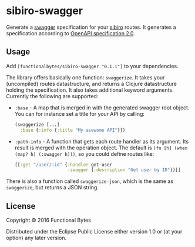 # sibiro-swagger

Generate a [swagger](http://swagger.io) specification for your [sibiro](https://github.com/aroemers/sibiro) routes.
It generates a specification according to [OpenAPI specification 2.0](https://github.com/OAI/OpenAPI-Specification/blob/master/versions/2.0.md).

## Usage

Add `[functionalbytes/sibiro-swagger "0.1.1"]` to your dependencies.

The library offers basically one function: `swaggerize`.
It takes your (uncompiled) routes datastructure, and returns a Clojure datastructure holding the specification.
It also takes additional keyword arguments.
Currently the following are supported:

- `:base` - A map that is merged in with the generated swagger root object.
  You can for instance set a title for your API by calling:
  ```clj
  (swaggerize [...]
    :base {:info {:title "My asewome API"}})
  ```

- `:path-info` - A function that gets each route handler as its argument.
  Its result is merged with the operation object.
  The default is `(fn [h] (when (map? h) (:swagger h)))`, so you could define routes like:
  ```clj
  [[:get "/user/:id" {:handler get-user
                      :swagger {:description "Get user by ID"}}]]
  ```

There is also a function called `swaggerize-json`, which is the same as `swaggerize`, but returns a JSON string.

## License

Copyright © 2016 Functional Bytes

Distributed under the Eclipse Public License either version 1.0 or (at
your option) any later version.
